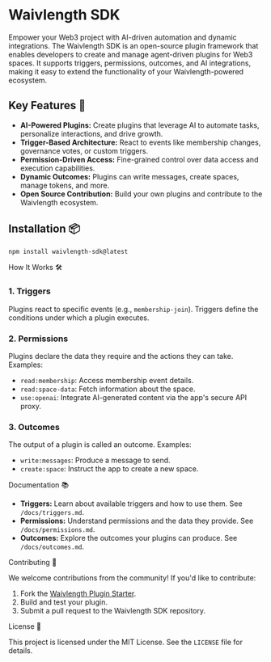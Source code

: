 # Waivlength SDK

Empower your Web3 project with AI-driven automation and dynamic integrations. The Waivlength SDK is an open-source plugin framework that enables developers to create and manage agent-driven plugins for Web3 spaces. It supports triggers, permissions, outcomes, and AI integrations, making it easy to extend the functionality of your Waivlength-powered ecosystem.

## Key Features 🚀

- **AI-Powered Plugins:** Create plugins that leverage AI to automate tasks, personalize interactions, and drive growth.
- **Trigger-Based Architecture:** React to events like membership changes, governance votes, or custom triggers.
- **Permission-Driven Access:** Fine-grained control over data access and execution capabilities.
- **Dynamic Outcomes:** Plugins can write messages, create spaces, manage tokens, and more.
- **Open Source Contribution:** Build your own plugins and contribute to the Waivlength ecosystem.

## Installation 📦

```bash
npm install waivlength-sdk@latest
```

How It Works 🛠️

### 1\. **Triggers**

Plugins react to specific events (e.g., `membership-join`). Triggers define the conditions under which a plugin executes.

### 2\. **Permissions**

Plugins declare the data they require and the actions they can take. Examples:

- `read:membership`: Access membership event details.
- `read:space-data`: Fetch information about the space.
- `use:openai`: Integrate AI-generated content via the app's secure API proxy.

### 3\. **Outcomes**

The output of a plugin is called an outcome. Examples:

- `write:messages`: Produce a message to send.
- `create:space`: Instruct the app to create a new space.

Documentation 📚

- **Triggers:** Learn about available triggers and how to use them. See `/docs/triggers.md`.
- **Permissions:** Understand permissions and the data they provide. See `/docs/permissions.md`.
- **Outcomes:** Explore the outcomes your plugins can produce. See `/docs/outcomes.md`.

Contributing 🤝

We welcome contributions from the community! If you'd like to contribute:

1.  Fork the [Waivlength Plugin Starter](https://github.com/Waivlength-io/waivlength-plugin-starter).
2.  Build and test your plugin.
3.  Submit a pull request to the Waivlength SDK repository.

License 📝

This project is licensed under the MIT License. See the `LICENSE` file for details.
